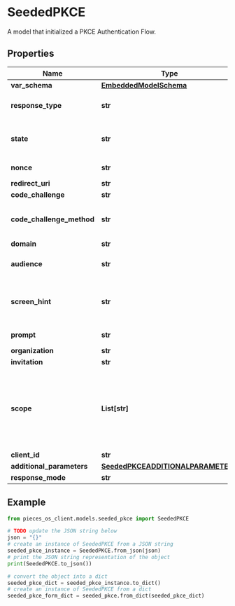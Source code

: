 # SeededPKCE

A model that initialized a PKCE Authentication Flow.

## Properties

Name | Type | Description | Notes
------------ | ------------- | ------------- | -------------
**var_schema** | [**EmbeddedModelSchema**](EmbeddedModelSchema) |  | [optional] 
**response_type** | **str** | Indicates to Auth0 which OAuth 2.0 Flow you want to perform. Use code for Authorization Code Grant (PKCE) Flow. | 
**state** | **str** | An opaque value the clients adds to the initial request that Auth0 includes when redirecting the back to the client. This value must be used by the client to prevent CSRF attacks. | 
**nonce** | **str** | A local key that is held as the comparator to state, thus they should be the same. | 
**redirect_uri** | **str** | http://localhost:8080/authentication/response | [optional] 
**code_challenge** | **str** | Generated challenge from the code_verifier. | 
**code_challenge_method** | **str** | Method used to generate the challenge. The PKCE spec defines two methods, S256 and plain, however, Auth0 supports only S256 since the latter is discouraged. | 
**domain** | **str** | https://auth.pieces.services/authorize | [optional] 
**audience** | **str** | The unique identifier of the target API you want to access. i.e. https://pieces.us.auth0.com/api/v2/ | [optional] 
**screen_hint** | **str** | Provides a hint to Auth0 as to what flow should be displayed. The default behavior is to show a login page but you can override this by passing &#39;signup&#39; to show the signup page instead. | [optional] 
**prompt** | **str** |  To initiate a silent authentication request, use prompt&#x3D;none (see Remarks for more info). | [optional] 
**organization** | **str** |  | [optional] 
**invitation** | **str** |  | [optional] 
**scope** | **List[str]** | The scopes which you want to request authorization for. These must be separated by a space. You can request any of the standard OpenID Connect (OIDC) scopes about users, such as profile and email, custom claims that must conform to a namespaced format, or any scopes supported by the target API (for example, read:contacts). Include offline_access to get a Refresh Token. | 
**client_id** | **str** | Your application&#39;s Client ID. | 
**additional_parameters** | [**SeededPKCEADDITIONALPARAMETERS**](SeededPKCEADDITIONALPARAMETERS) |  | [optional] 
**response_mode** | **str** |  | [optional] 

## Example

```python
from pieces_os_client.models.seeded_pkce import SeededPKCE

# TODO update the JSON string below
json = "{}"
# create an instance of SeededPKCE from a JSON string
seeded_pkce_instance = SeededPKCE.from_json(json)
# print the JSON string representation of the object
print(SeededPKCE.to_json())

# convert the object into a dict
seeded_pkce_dict = seeded_pkce_instance.to_dict()
# create an instance of SeededPKCE from a dict
seeded_pkce_form_dict = seeded_pkce.from_dict(seeded_pkce_dict)
```



